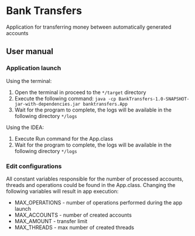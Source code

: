 # Bank Transfers

Application for transferring money between automatically generated accounts

## User manual
### Application launch
Using the terminal:
1. Open the terminal in proceed to the ```*/target``` directory
2. Execute the following command: ```java -cp BankTransfers-1.0-SNAPSHOT-jar-with-dependencies.jar banktransfers.App```
3. Wait for the program to complete, the logs will be available in the following directory ```*/logs```

Using the IDEA:
1. Execute Run command for the App.class
2. Wait for the program to complete, the logs will be available in the following directory ```*/logs```

### Edit configurations

All constant variables responsible for the number of processed accounts, threads and operations could be found in the App.class. Changing the following variables will result in app execution:
* MAX_OPERATIONS - number of operations performed during the app launch
* MAX_ACCOUNTS - number of created accounts
* MAX_AMOUNT - transfer limit
* MAX_THREADS - max number of created threads
